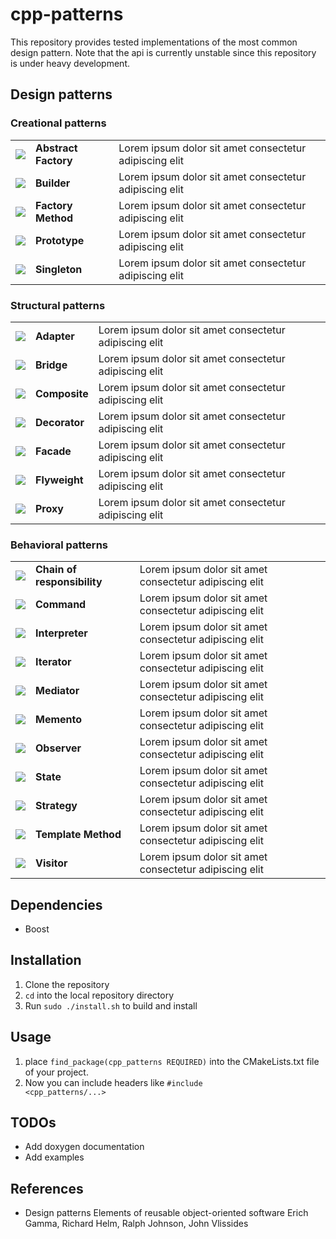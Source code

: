 
# cpp-patterns

This repository provides tested implementations of the most common design pattern. Note that the api is currently unstable since this repository is under heavy development.

<!--<table>
    <tr>
        <th>Build</th>
        <th>Tests</th>
        <th>Coverage</th>
        <th>Quality</th>
    </tr>
    <tr>
        <td><img src="https://img.shields.io/appveyor/ci/:user/:repo.svg"></td>
        <td><img src="https://img.shields.io/jenkins/t/https/jenkins.qa.ubuntu.com/view/Precise/view/All%20Precise/job/precise-desktop-amd64_default.svg"></td>
        <td><img src="https://img.shields.io/badge/coverage-95%25-green.svg?maxAge=2592000"></td>
        <td><img src="https://img.shields.io/scrutinizer/g/filp/whoops.svg"></td>
    </tr>
</table>-->


## Design patterns

### Creational patterns

<table>
  <tr>  
    <td><img src="https://image0.flaticon.com/icons/png/32/33/33519.png"></td>
    <td><b>Abstract Factory</b></td>
    <td>Lorem ipsum dolor sit amet consectetur adipiscing elit</td>
  </tr>
  <tr>
    <td><img src="https://image0.flaticon.com/icons/png/32/497/497457.png"></td>
    <td><b>Builder</b></td>
    <td>Lorem ipsum dolor sit amet consectetur adipiscing elit</td>
  </tr>
  <tr>
    <td><img src="https://image0.flaticon.com/icons/png/32/1198/1198486.png"></td>
    <td><b>Factory Method</b></td>
    <td>Lorem ipsum dolor sit amet consectetur adipiscing elit</td>
  </tr>
  <tr>
    <td><img src="https://image0.flaticon.com/icons/png/32/1177/1177838.png"></td>
    <td><b>Prototype</b></td>
    <td>Lorem ipsum dolor sit amet consectetur adipiscing elit</td>
  </tr>
  <tr>
    <td><img src="https://image0.flaticon.com/icons/png/32/91/91202.png"></td>
    <td><b>Singleton</b></td>
    <td>Lorem ipsum dolor sit amet consectetur adipiscing elit</td>
  </tr>
</table>

### Structural patterns

<table>
  <tr>
    <td><img src="https://image0.flaticon.com/icons/png/32/1183/1183044.png"></td>
    <td><b>Adapter</b></td>
    <td>Lorem ipsum dolor sit amet consectetur adipiscing elit</td>
  </tr>
  <tr>
    <td><img src="https://image0.flaticon.com/icons/png/32/1201/1201691.png"></td>
    <td><b>Bridge</b></td>
    <td>Lorem ipsum dolor sit amet consectetur adipiscing elit</td>
  </tr>
  <tr>
    <td><img src="https://image0.flaticon.com/icons/png/32/31/31714.png"></td>
    <td><b>Composite</b></td>
    <td>Lorem ipsum dolor sit amet consectetur adipiscing elit</td>
  </tr>
  <tr>
    <td><img src="https://image0.flaticon.com/icons/png/32/1146/1146073.png"></td>
    <td><b>Decorator</b></td>
    <td>Lorem ipsum dolor sit amet consectetur adipiscing elit</td>
  </tr>
  <tr>
    <td><img src="https://image0.flaticon.com/icons/png/32/74/74827.png"></td>
    <td><b>Facade</b></td>
    <td>Lorem ipsum dolor sit amet consectetur adipiscing elit</td>
  </tr>
  <tr>
    <td><img src="https://image0.flaticon.com/icons/png/32/1167/1167838.png"></td>
    <td><b>Flyweight</b></td>
    <td>Lorem ipsum dolor sit amet consectetur adipiscing elit</td>
  </tr>
  <tr>
    <td><img src="https://image0.flaticon.com/icons/png/32/150/150179.png"></td>
    <td><b>Proxy</b></td>
    <td>Lorem ipsum dolor sit amet consectetur adipiscing elit</td>
  </tr>
</table>

### Behavioral patterns

<table>
  <tr>
    <td><img src="https://image0.flaticon.com/icons/png/32/455/455691.png"></td>
    <td><b>Chain of responsibility</b></td>
    <td>Lorem ipsum dolor sit amet consectetur adipiscing elit</td>
  </tr>
  <tr>
    <td><img src="https://image0.flaticon.com/icons/png/32/0/655.png"></td>
    <td><b>Command</b></td>
    <td>Lorem ipsum dolor sit amet consectetur adipiscing elit</td>
  </tr>
  <tr>
    <td><img src="https://image0.flaticon.com/icons/png/32/455/455691.png"></td>
    <td><b>Interpreter</b></td>
    <td>Lorem ipsum dolor sit amet consectetur adipiscing elit</td>
  </tr>
  <tr>
    <td><img src="https://image0.flaticon.com/icons/png/32/2/2160.png"></td>
    <td><b>Iterator</b></td>
    <td>Lorem ipsum dolor sit amet consectetur adipiscing elit</td>
  </tr>
  <tr>
    <td><img src="https://image0.flaticon.com/icons/png/32/115/115902.png"></td>
    <td><b>Mediator</b></td>
    <td>Lorem ipsum dolor sit amet consectetur adipiscing elit</td>
  </tr>
  <tr>
    <td><img src="https://image0.flaticon.com/icons/png/32/61/61122.png"></td>
    <td><b>Memento</b></td>
    <td>Lorem ipsum dolor sit amet consectetur adipiscing elit</td>
  </tr>
  <tr>
    <td><img src="https://image0.flaticon.com/icons/png/32/159/159604.png"></td>
    <td><b>Observer</b></td>
    <td>Lorem ipsum dolor sit amet consectetur adipiscing elit</td>
  </tr>
  <tr>
    <td><img src="https://image0.flaticon.com/icons/png/32/13/13802.png"></td>
    <td><b>State</b></td>
    <td>Lorem ipsum dolor sit amet consectetur adipiscing elit</td>
  </tr>
  <tr>
    <td><img src="https://image0.flaticon.com/icons/png/32/115/115917.png"></td>
    <td><b>Strategy</b></td>
    <td>Lorem ipsum dolor sit amet consectetur adipiscing elit</td>
  </tr>
  <tr>
    <td><img src="https://image0.flaticon.com/icons/png/32/14/14714.png"></td>
    <td><b>Template Method</b></td>
    <td>Lorem ipsum dolor sit amet consectetur adipiscing elit</td>
  </tr>
  <tr>
    <td><img src="https://image0.flaticon.com/icons/png/32/10/10952.png"></td>
    <td><b>Visitor</b></td>
    <td>Lorem ipsum dolor sit amet consectetur adipiscing elit</td>
  </tr>
</table>


## Dependencies
* Boost


## Installation

1. Clone the repository
1. <code>cd</code> into the local repository directory
1. Run <code>sudo ./install.sh</code> to build and install

## Usage

1. place <code>find_package(cpp_patterns REQUIRED)</code> into the CMakeLists.txt file of your project.
1. Now you can include headers like <code>#include <cpp_patterns/...></code>


## TODOs
* Add doxygen documentation
* Add examples


## References

* Design patterns Elements of reusable object-oriented software Erich Gamma, Richard Helm, Ralph Johnson, John Vlissides